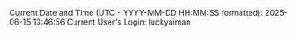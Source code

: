 Current Date and Time (UTC - YYYY-MM-DD HH:MM:SS formatted): 2025-06-15 13:46:56
Current User's Login: luckyaiman
